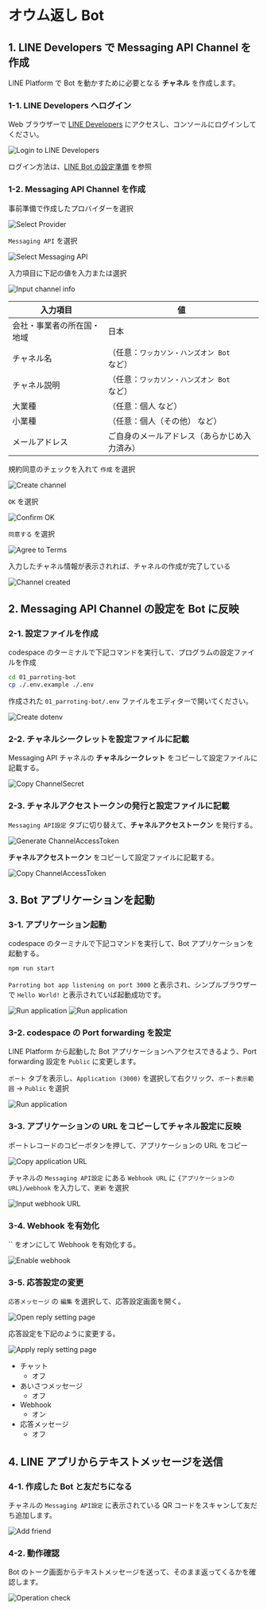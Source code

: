 # オウム返し Bot

## 1. LINE Developers で Messaging API Channel を作成

LINE Platform で Bot を動かすために必要となる **チャネル** を作成します。

### 1-1. LINE Developers へログイン

Web ブラウザーで [LINE Developers](https://developers.line.biz/console/) にアクセスし、コンソールにログインしてください。

![Login to LINE Developers](../docs/images/1_事前準備/4-1.LoginToLineDevelopers.png)

ログイン方法は、[LINE Bot の設定準備](../docs/PREPARE_LINE_BOT.md) を参照

### 1-2. Messaging API Channel を作成

事前準備で作成したプロバイダーを選択

![Select Provider](../docs/images/01_オウム返しBot/1-2_SelectProvider.png)

`Messaging API` を選択

![Select Messaging API](../docs/images/01_オウム返しBot/1-2_SelectMessagingApi.png)

入力項目に下記の値を入力または選択

![Input channel info](../docs/images/01_オウム返しBot/1-2_InputChannelInfo.png)

| 入力項目 | 値 |
| --- | --- |
| 会社・事業者の所在国・地域 | 日本 |
| チャネル名 | （任意：`ワッカソン・ハンズオン Bot` など） |
| チャネル説明 | （任意：`ワッカソン・ハンズオン Bot` など） |
| 大業種 | （任意：個人 など） |
| 小業種 | （任意：個人（その他） など） |
| メールアドレス | ご自身のメールアドレス（あらかじめ入力済み） |

規約同意のチェックを入れて `作成` を選択

![Create channel](../docs/images/01_オウム返しBot/1-2_CreateChannel.png)

`OK` を選択

![Confirm OK](../docs/images/01_オウム返しBot/1-2_ConfirmOK.png)

`同意する` を選択

![Agree to Terms](../docs/images/01_オウム返しBot/1-2_AgreeToTerms.png)

入力したチャネル情報が表示されれば、チャネルの作成が完了している

![Channel created](../docs/images/01_オウム返しBot/1-2_ChannelCreated.png)

## 2. Messaging API Channel の設定を Bot に反映

### 2-1. 設定ファイルを作成

codespace のターミナルで下記コマンドを実行して、プログラムの設定ファイルを作成

```bash
cd 01_parroting-bot
cp ./.env.example ./.env
```

作成された `01_parroting-bot/.env` ファイルをエディターで開いてください。

![Create dotenv](../docs/images/01_オウム返しBot/2-1_CreateDotEnv.png)

### 2-2. チャネルシークレットを設定ファイルに記載

Messaging API チャネルの **チャネルシークレット** をコピーして設定ファイルに記載する。

![Copy ChannelSecret](../docs/images/01_オウム返しBot/2-2_CopyChannelSecret.png)

### 2-3. チャネルアクセストークンの発行と設定ファイルに記載

`Messaging API設定` タブに切り替えて、**チャネルアクセストークン** を発行する。

![Generate ChannelAccessToken](../docs/images/01_オウム返しBot/2-3_GenerateChannelAccessToken.png)

**チャネルアクセストークン** をコピーして設定ファイルに記載する。

![Copy ChannelAccessToken](../docs/images/01_オウム返しBot/2-4_CopyChannelAccessToken.png)

## 3. Bot アプリケーションを起動

### 3-1. アプリケーション起動

codespace のターミナルで下記コマンドを実行して、Bot アプリケーションを起動する。

```bash
npm run start
```

`Parroting bot app listening on port 3000` と表示され、シンプルブラウザーで `Hello World!` と表示されていば起動成功です。

![Run application](../docs/images/01_オウム返しBot/3-1_RunApplication.png)
![Run application](../docs/images/01_オウム返しBot/3-1_RunApplication.png)

### 3-2. codespace の Port forwarding を設定

LINE Platform から起動した Bot アプリケーションへアクセスできるよう、Port forwarding 設定を `Public` に変更します。

`ポート` タブを表示し、`Application (3000)` を選択して右クリック、`ポート表示範囲` -> `Public` を選択

![Run application](../docs/images/01_オウム返しBot/3-2_ChangePortForwarding.png)

### 3-3. アプリケーションの URL をコピーしてチャネル設定に反映

ポートレコードのコピーボタンを押して、アプリケーションの URL をコピー

![Copy application URL](../docs/images/01_オウム返しBot/3-3_CopyCodespaceUrl.png)

チャネルの `Messaging API設定` にある `Webhook URL` に `{アプリケーションのURL}/webhook` を入力して、`更新` を選択

![Input webhook URL](../docs/images/01_オウム返しBot/3-3_ApplyWebhookUrl.png)

### 3-4. Webhook を有効化

`` をオンにして Webhook を有効化する。

![Enable webhook](../docs/images/01_オウム返しBot/3-4_EnableWebhook.png)

### 3-5. 応答設定の変更

`応答メッセージ` の `編集` を選択して、応答設定画面を開く。

![Open reply setting page](../docs/images/01_オウム返しBot/3-5_OpenReplySetting.png)

応答設定を下記のように変更する。

![Apply reply setting page](../docs/images/01_オウム返しBot/3-5_ApplyReplySetting.png)

- チャット
    - オフ
- あいさつメッセージ
    - オフ
- Webhook
    - オン
- 応答メッセージ
    - オフ

## 4. LINE アプリからテキストメッセージを送信

### 4-1. 作成した Bot と友だちになる

チャネルの `Messaging API設定` に表示されている QR コードをスキャンして友だち追加します。

![Add friend](../docs/images/01_オウム返しBot/4-1_ScanAndFriendBot.png)

### 4-2. 動作確認

Bot のトーク画面からテキストメッセージを送って、そのまま返ってくるかを確認します。

![Operation check](../docs/images/01_オウム返しBot/4-2_OperationCheck.png)
